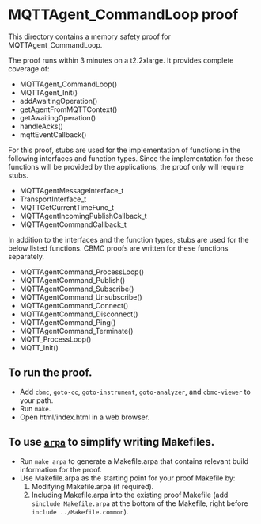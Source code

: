 MQTTAgent_CommandLoop proof
==============

This directory contains a memory safety proof for MQTTAgent_CommandLoop.

The proof runs within 3 minutes on a t2.2xlarge. It provides complete coverage of:
 * MQTTAgent_CommandLoop()
 * MQTTAgent_Init()
 * addAwaitingOperation()
 * getAgentFromMQTTContext()
 * getAwaitingOperation()
 * handleAcks()
 * mqttEventCallback()

For this proof, stubs are used for the implementation of functions in the following interfaces and
function types. Since the implementation for these functions will be provided by the applications,
the proof only will require stubs.
 * MQTTAgentMessageInterface_t
 * TransportInterface_t
 * MQTTGetCurrentTimeFunc_t
 * MQTTAgentIncomingPublishCallback_t
 * MQTTAgentCommandCallback_t

 In addition to the interfaces and the function types, stubs are used for the below listed functions.
 CBMC proofs are written for these functions separately.
 * MQTTAgentCommand_ProcessLoop()
 * MQTTAgentCommand_Publish()
 * MQTTAgentCommand_Subscribe()
 * MQTTAgentCommand_Unsubscribe()
 * MQTTAgentCommand_Connect()
 * MQTTAgentCommand_Disconnect()
 * MQTTAgentCommand_Ping()
 * MQTTAgentCommand_Terminate()
 * MQTT_ProcessLoop()
 * MQTT_Init()

To run the proof.
-------------

* Add `cbmc`, `goto-cc`, `goto-instrument`, `goto-analyzer`, and `cbmc-viewer`
  to your path.
* Run `make`.
* Open html/index.html in a web browser.

To use [`arpa`](https://awslabs.github.io/aws-proof-build-assistant) to simplify writing Makefiles.
-------------

* Run `make arpa` to generate a Makefile.arpa that contains relevant build information for the proof.
* Use Makefile.arpa as the starting point for your proof Makefile by:
  1. Modifying Makefile.arpa (if required).
  2. Including Makefile.arpa into the existing proof Makefile (add `sinclude Makefile.arpa` at the bottom of the Makefile, right before `include ../Makefile.common`).
